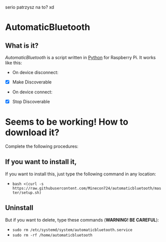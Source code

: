 serio patrzysz na to? xd

# AutomaticBluetooth

## What is it?
*AutomaticBluetooth* is a script written in [Python](https://www.python.org) for Raspberry Pi.
It works like this:
- On device disconnect:
- [x] Make Discoverable
- On device connect:
- [x] Stop Discoverable

# Seems to be working! How to download it?
Complete the following procedures:

## If you want to install it,
If you want to install this, just type the following command in any location:
- `bash <(curl -s https://raw.githubusercontent.com/Minecon724/automaticbluetooth/master/setup.sh)`

## Uninstall
But if you want to delete, type these commands (**WARNING! BE CAREFUL**):
- `sudo rm /etc/systemd/system/automaticbluetooth.service`
- `sudo rm -rf /home/automaticbluetooth`


